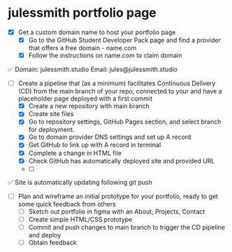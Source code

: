 # julessmith portfolio page

- [x]  Get a custom domain name to host your portfolio page
    - [x]  Go to the GitHub Student Developer Pack page and find a provider that offers a free domain - name.com
    - [x]  Follow the instructions on name.com to claim domain

<aside>
✅ Domain: julessmith.studio
Email: jules@julessmith.studio

</aside>

- [ ]  Create a pipeline that (as a minimum) facilitates Continuous Delivery (CD) from the main branch of your repo, connected to your and have a placeholder page deployed with a first commit
    - [x]  Create a new repository with main branch
    - [x]  Create site files
    - [x]  Go to repository settings, GitHub Pages section, and select branch for deployment.
    - [x]  Go to domain provider DNS settings and set up A record
    - [x]  Get GitHub to link up with A record in terminal
    - [x]  Complete a change in HTML file
    - [x]  Check GitHub has automatically deployed site and provided URL
    - [ ]  
<aside>
✅ Site is automatically updating following git push
</aside>
        
- [ ]  Plan and wireframe an initial prototype for your portfolio, ready to get some quick feedback from others
    - [ ]  Sketch out portfolio in figma with an About, Projects, Contact
    - [ ]  Create simple HTML/CSS prototype
    - [ ]  Commit and push changes to main branch to trigger the CD pipeline and deploy
    - [ ]  Obtain feedback
